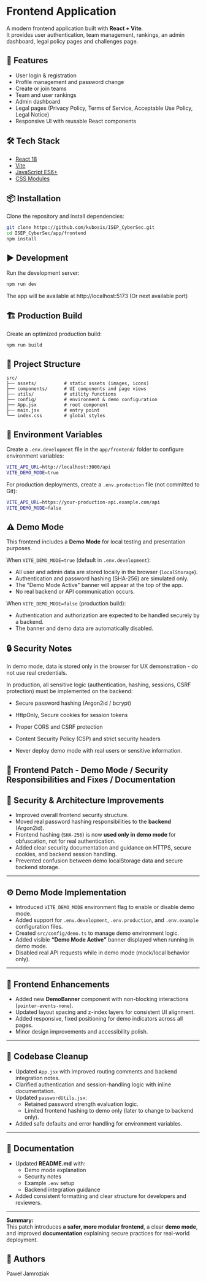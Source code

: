 # Frontend Application

A modern frontend application built with **React + Vite**.  
It provides user authentication, team management, rankings, an admin dashboard, legal policy pages and challenges page.

## 🚀 Features

- User login & registration
- Profile management and password change
- Create or join teams
- Team and user rankings
- Admin dashboard
- Legal pages (Privacy Policy, Terms of Service, Acceptable Use Policy, Legal Notice)
- Responsive UI with reusable React components

## 🛠️ Tech Stack

- [React 18](https://react.dev/)
- [Vite](https://vitejs.dev/)
- [JavaScript ES6+](https://developer.mozilla.org/docs/Web/JavaScript)
- [CSS Modules](https://github.com/css-modules/css-modules)

## 📦 Installation

Clone the repository and install dependencies:

```bash
git clone https://github.com/kubosis/ISEP_CyberSec.git
cd ISEP_CyberSec/app/frontend
npm install
```

## ▶️ Development

Run the development server:

```bash
npm run dev
```

The app will be available at http://localhost:5173 (Or next available port)

## 🏗️ Production Build

Create an optimized production build:

```bash
npm run build
```

## 📖 Project Structure

```plaintext
src/
├── assets/          # static assets (images, icons)
├── components/      # UI components and page views
├── utils/           # utility functions
├── config/          # environment & demo configuration
├── App.jsx          # root component
├── main.jsx         # entry point
└── index.css        # global styles
```

## 📜 Environment Variables

Create a `.env.development` file in the `app/frontend/` folder to configure environment variables:

```bash
VITE_API_URL=http://localhost:3000/api
VITE_DEMO_MODE=true
```

For production deployments, create a `.env.production` file (not committed to Git):

```bash
VITE_API_URL=https://your-production-api.example.com/api
VITE_DEMO_MODE=false
```

## ⚠️ Demo Mode

This frontend includes a **Demo Mode** for local testing and presentation purposes.

When `VITE_DEMO_MODE=true` (default in `.env.development`):
- All user and admin data are stored locally in the browser (`localStorage`).
- Authentication and password hashing (SHA-256) are simulated only.
- The "Demo Mode Active" banner will appear at the top of the app.
- No real backend or API communication occurs.

When `VITE_DEMO_MODE=false` (production build):
- Authentication and authorization are expected to be handled securely by a backend.
- The banner and demo data are automatically disabled.

## 🔒 Security Notes
In demo mode, data is stored only in the browser for UX demonstration - do not use real credentials.

In production, all sensitive logic (authentication, hashing, sessions, CSRF protection)
must be implemented on the backend:

- Secure password hashing (Argon2id / bcrypt)

- HttpOnly, Secure cookies for session tokens

- Proper CORS and CSRF protection

- Content Security Policy (CSP) and strict security headers

- Never deploy demo mode with real users or sensitive information.

## 🧩 Frontend Patch - Demo Mode / Security Responsibilities and Fixes / Documentation


## 🔐 Security & Architecture Improvements
- Improved overall frontend security structure.
- Moved real password hashing responsibilities to the **backend** (Argon2id).
- Frontend hashing (`SHA-256`) is now **used only in demo mode** for obfuscation, not for real authentication.
- Added clear security documentation and guidance on HTTPS, secure cookies, and backend session handling.
- Prevented confusion between demo localStorage data and secure backend storage.

---

## ⚙️ Demo Mode Implementation
- Introduced `VITE_DEMO_MODE` environment flag to enable or disable demo mode.
- Added support for `.env.development`, `.env.production`, and `.env.example` configuration files.
- Created `src/config/demo.ts` to manage demo environment logic.
- Added visible **“Demo Mode Active”** banner displayed when running in demo mode.
- Disabled real API requests while in demo mode (mock/local behavior only).

---

## 🧱 Frontend Enhancements
- Added new **DemoBanner** component with non-blocking interactions (`pointer-events-none`).
- Updated layout spacing and z-index layers for consistent UI alignment.
- Added responsive, fixed positioning for demo indicators across all pages.
- Minor design improvements and accessibility polish.

---

## 🧰 Codebase Cleanup
- Updated `App.jsx` with improved routing comments and backend integration notes.
- Clarified authentication and session-handling logic with inline documentation.
- Updated `passwordUtils.jsx`:
  - Retained password strength evaluation logic.
  - Limited frontend hashing to demo only (later to change to backend only).
- Added safe defaults and error handling for environment variables.

---

## 📜 Documentation
- Updated **README.md** with:
  - Demo mode explanation
  - Security notes
  - Example `.env` setup
  - Backend integration guidance
- Added consistent formatting and clear structure for developers and reviewers.

---

**Summary:**  
This patch introduces **a safer, more modular frontend**, a clear **demo mode**, and improved **documentation** explaining secure practices for real-world deployment.

## 👥 Authors
Paweł Jamroziak